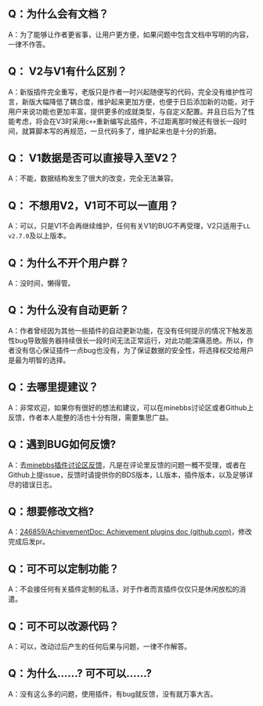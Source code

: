 

## Q：为什么会有文档？

A：为了能够让作者更省事，让用户更方便，如果问题中包含文档中写明的内容，一律不作答。



## Q： V2与V1有什么区别？

A：新版插件完全重写，老版只是作者一时兴起随便写的代码，完全没有维护性可言，新版大幅降低了耦合度，维护起来更加方便，也便于日后添加新的功能，对于用户来说功能也更加丰富，提供更多的成就类型，与自定义配置。并且日后为了性能考虑，将会在V3时采用`c++`重新编写此插件，不过距离那时候还有很长一段时间，就算脚本写的再规范，一旦代码多了，维护起来也是十分的折磨。



## Q： V1数据是否可以直接导入至V2？

A：不能，数据结构发生了很大的改变，完全无法兼容。



## Q： 不想用V2，V1可不可以一直用？

A：可以，只是V1不会再继续维护，任何有关V1的BUG不再受理，V2只适用于`LL v2.7.0`及以上版本。



## Q：为什么不开个用户群？

A：没时间，懒得管。



## Q：为什么没有自动更新？

A：作者曾经因为其他一些插件的自动更新功能，在没有任何提示的情况下触发恶性bug导致服务器持续很长一段时间无法正常运行，对此功能深痛恶绝。所以，作者没有信心保证插件一点bug也没有，为了保证数据的安全性，将选择权交给用户是最为明智的选择。



## Q：去哪里提建议？

A：非常欢迎，如果你有很好的想法和建议，可以在minebbs讨论区或者Github上反馈，作者本人能整的活也十分有限，需要集思广益。



## Q：遇到BUG如何反馈?

A：去<a href="https://www.minebbs.com/threads/9594/">minebbs插件讨论区反馈</a>，凡是在评论里反馈的问题一概不受理，或者在Github上提issue，反馈时请提供你的BDS版本，LL版本，插件版本，以及足够详尽的错误日志。



## Q：想要修改文档?

A：[246859/AchievementDoc: Achievement plugins doc (github.com)](https://github.com/246859/AchievementDoc)，修改完成后发pr。



## Q：可不可以定制功能？

A：不会接任何有关插件定制的私活，对于作者而言插件仅仅只是休闲放松的消遣。



## Q：可不可以改源代码？

A：可以，改动过后产生的任何后果与问题，一律不作解答。



## Q：为什么......? 可不可以......?

A：没有这么多的问题，使用插件，有bug就反馈，没有就万事大吉。
